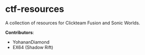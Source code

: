 # ctf-resources

A collection of resources for Clickteam Fusion and Sonic Worlds.

**Contributors**:

- YohananDiamond
- EX64 (Shadow Rift)
